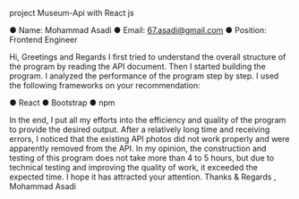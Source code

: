project Museum-Api with React js

● Name: Mohammad Asadi ● Email: 67.asadi@gmail.com ● Position: Frontend Engineer

Hi, Greetings and Regards I first tried to understand the overall structure of the program by reading the API document. Then I started building the program. I analyzed the performance of the program step by step. I used the following frameworks on your recommendation:

● React ● Bootstrap ● npm

In the end, I put all my efforts into the efficiency and quality of the program to provide the desired output. After a relatively long time and receiving errors, I noticed that the existing API photos did not work properly and were apparently removed from the API. In my opinion, the construction and testing of this program does not take more than 4 to 5 hours, but due to technical testing and improving the quality of work, it exceeded the expected time. I hope it has attracted your attention. Thanks & Regards , Mohammad Asadi
